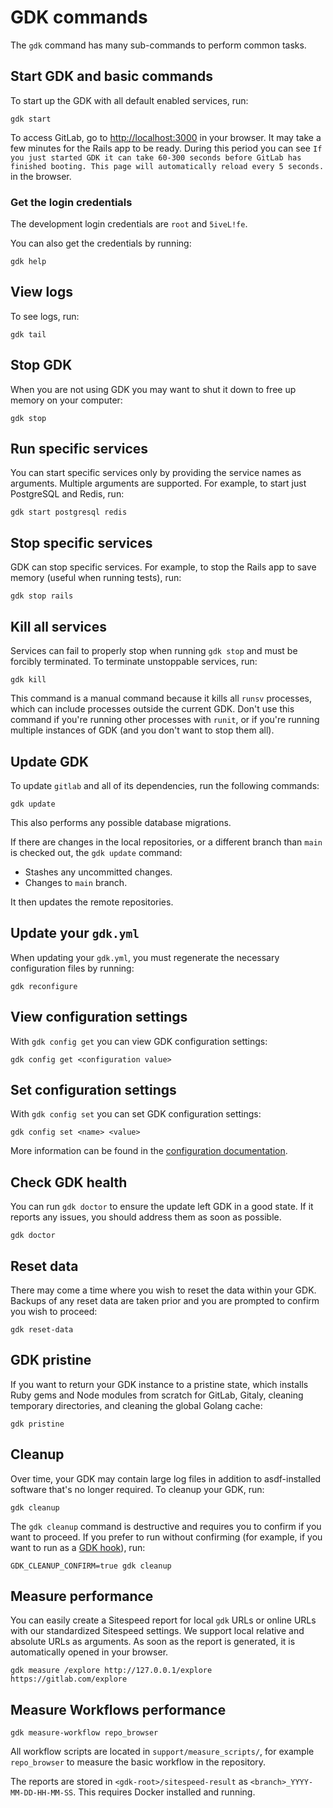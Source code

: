 # GDK commands

The `gdk` command has many sub-commands to perform common tasks.

## Start GDK and basic commands

To start up the GDK with all default enabled services, run:

```shell
gdk start
```

To access GitLab, go to <http://localhost:3000> in your browser. It may take a few minutes for the
Rails app to be ready. During this period you can see `If you just started GDK it can take 60-300 seconds before GitLab has finished booting. This page will automatically reload every 5 seconds.`
in the browser.

### Get the login credentials

The development login credentials are `root` and `5iveL!fe`.

You can also get the credentials by running:

```shell
gdk help
```

## View logs

To see logs, run:

```shell
gdk tail
```

## Stop GDK

When you are not using GDK you may want to shut it down to free up memory on your computer:

```shell
gdk stop
```

## Run specific services

You can start specific services only by providing the service names as arguments.
Multiple arguments are supported. For example, to start just PostgreSQL and Redis, run:

```shell
gdk start postgresql redis
```

## Stop specific services

GDK can stop specific services. For example, to stop the Rails app to save memory (useful when
running tests), run:

```shell
gdk stop rails
```

## Kill all services

Services can fail to properly stop when running `gdk stop` and must be forcibly
terminated. To terminate unstoppable services, run:

```shell
gdk kill
```

This command is a manual command because it kills all `runsv` processes,
which can include processes outside the current GDK. Don't use this command if you're running
other processes with `runit`, or if you're running multiple instances of GDK (and you don't want to stop them all).

## Update GDK

To update `gitlab` and all of its dependencies, run the following commands:

```shell
gdk update
```

This also performs any possible database migrations.

If there are changes in the local repositories, or a different branch than `main` is checked out,
the `gdk update` command:

- Stashes any uncommitted changes.
- Changes to `main` branch.

It then updates the remote repositories.

## Update your `gdk.yml`

When updating your `gdk.yml`, you must regenerate the necessary configuration files by
running:

```shell
gdk reconfigure
```

## View configuration settings

With `gdk config get` you can view GDK configuration settings:

```shell
gdk config get <configuration value>
```

## Set configuration settings

With `gdk config set` you can set GDK configuration settings:

```shell
gdk config set <name> <value>
```

More information can be found in the [configuration documentation](configuration.md).

## Check GDK health

You can run `gdk doctor` to ensure the update left GDK in a good state. If it reports any issues,
you should address them as soon as possible.

```shell
gdk doctor
```

## Reset data

There may come a time where you wish to reset the data within your GDK. Backups
of any reset data are taken prior and you are prompted to confirm you
wish to proceed:

```shell
gdk reset-data
```

## GDK pristine

If you want to return your GDK instance to a pristine state, which installs
Ruby gems and Node modules from scratch for GitLab, Gitaly, cleaning temporary
directories, and cleaning the global Golang cache:

```shell
gdk pristine
```

## Cleanup

Over time, your GDK may contain large log files in addition to asdf-installed
software that's no longer required. To cleanup your GDK, run:

```shell
gdk cleanup
```

The `gdk cleanup` command is destructive and requires you to confirm
if you want to proceed. If you prefer to run without confirming
(for example, if you want to run as a [GDK hook](configuration.md#hooks)),
run:

```shell
GDK_CLEANUP_CONFIRM=true gdk cleanup
```

## Measure performance

You can easily create a Sitespeed report for local `gdk` URLs or online URLs with our standardized
Sitespeed settings. We support local relative and absolute URLs as arguments. As soon as the report
is generated, it is automatically opened in your browser.

```shell
gdk measure /explore http://127.0.0.1/explore https://gitlab.com/explore
```

## Measure Workflows performance

```shell
gdk measure-workflow repo_browser
```

All workflow scripts are located in `support/measure_scripts/`, for example `repo_browser` to measure the
basic workflow in the repository.

The reports are stored in `<gdk-root>/sitespeed-result` as `<branch>_YYYY-MM-DD-HH-MM-SS`. This
requires Docker installed and running.
